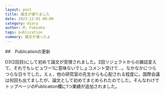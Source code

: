 ```yaml
---
layout: post
title: 論文が通りました
date: 2023-12-01 00:00
category: diary
author: M. Fukuoka
tags: publication
summary: 論文が通ったよ
---
```


##　Publicationの更新

D3(2回目)にして初めて論文が受理されました。2回リジェクトからの雑誌変えて、それでもレビュワー1に意味ないでしょコメント受けて…。なかなかにつらつらな日々でした。えぇ、他の研究室の先生からも心配される程度に。国際会議は何回も出てましたが、論文として初めてまとめられたのでした。そんなわけでトップページのPublication欄に1つ業績が追加されました。
